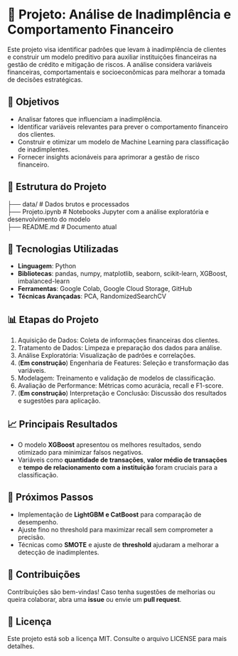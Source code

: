 # 📌 Projeto: Análise de Inadimplência e Comportamento Financeiro

Este projeto visa identificar padrões que levam à inadimplência de clientes e construir um modelo preditivo para auxiliar instituições financeiras na gestão de crédito e mitigação de riscos. A análise considera variáveis financeiras, comportamentais e socioeconômicas para melhorar a tomada de decisões estratégicas.

## 🎯 Objetivos

- Analisar fatores que influenciam a inadimplência.
- Identificar variáveis relevantes para prever o comportamento financeiro dos clientes.
- Construir e otimizar um modelo de Machine Learning para classificação de inadimplentes.
- Fornecer insights acionáveis para aprimorar a gestão de risco financeiro.

## 📂 Estrutura do Projeto

├── data/                 # Dados brutos e processados <br>
├── Projeto.ipynb         # Notebooks Jupyter com a análise exploratória e desenvolvimento do modelo <br>
├── README.md             # Documento atual

## 🔧 Tecnologias Utilizadas

- **Linguagem**: Python
- **Bibliotecas**: pandas, numpy, matplotlib, seaborn, scikit-learn, XGBoost, imbalanced-learn
- **Ferramentas**: Google Colab, Google Cloud Storage, GitHub
- **Técnicas Avançadas**: PCA, RandomizedSearchCV

## 📊 Etapas do Projeto

1. Aquisição de Dados: Coleta de informações financeiras dos clientes.
2. Tratamento de Dados: Limpeza e preparação dos dados para análise.
3. Análise Exploratória: Visualização de padrões e correlações.
4. (**Em construção**) Engenharia de Features: Seleção e transformação das variáveis.
5. Modelagem: Treinamento e validação de modelos de classificação.
6. Avaliação de Performance: Métricas como acurácia, recall e F1-score.
7. (**Em construção**) Interpretação e Conclusão: Discussão dos resultados e sugestões para aplicação.

## 📈 Principais Resultados

- O modelo **XGBoost** apresentou os melhores resultados, sendo otimizado para minimizar falsos negativos.
- Variáveis como **quantidade de transações**, **valor médio de transações** e **tempo de relacionamento com a instituição** foram cruciais para a classificação.

## 🚀 Próximos Passos

- Implementação de **LightGBM e CatBoost** para comparação de desempenho.
- Ajuste fino no threshold para maximizar recall sem comprometer a precisão.
- Técnicas como **SMOTE** e ajuste de **threshold** ajudaram a melhorar a detecção de inadimplentes.

## 🤝 Contribuições

Contribuições são bem-vindas! Caso tenha sugestões de melhorias ou queira colaborar, abra uma **issue** ou envie um **pull request**.

## 📄 Licença

Este projeto está sob a licença MIT. Consulte o arquivo LICENSE para mais detalhes.
